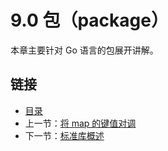 # 9.0 包（package）

本章主要针对 Go 语言的包展开讲解。

## 链接

- [目录](directory.html)
- 上一节：[将 map 的键值对调](08.6.html)
- 下一节：[标准库概述](09.1.html)
